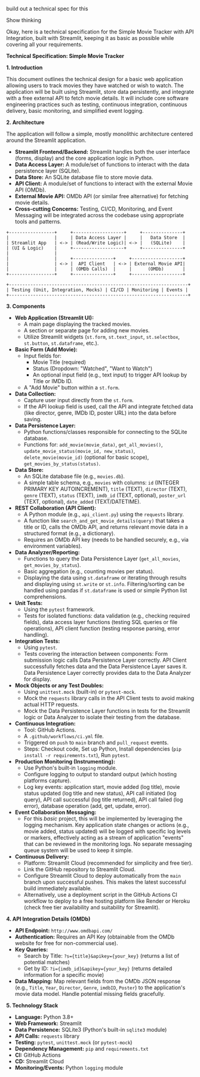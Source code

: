 build out a technical spec for this

Show thinking

Okay, here is a technical specification for the Simple Movie Tracker with API Integration, built with Streamlit, keeping it as basic as possible while covering all your requirements.

**Technical Specification: Simple Movie Tracker**

**1\. Introduction**

This document outlines the technical design for a basic web application allowing users to track movies they have watched or wish to watch. The application will be built using Streamlit, store data persistently, and integrate with a free external API to fetch movie details. It will include core software engineering practices such as testing, continuous integration, continuous delivery, basic monitoring, and simplified event logging.

**2\. Architecture**

The application will follow a simple, mostly monolithic architecture centered around the Streamlit application.

-   **Streamlit Frontend/Backend:** Streamlit handles both the user interface (forms, display) and the core application logic in Python.
-   **Data Access Layer:** A module/set of functions to interact with the data persistence layer (SQLite).
-   **Data Store:** An SQLite database file to store movie data.
-   **API Client:** A module/set of functions to interact with the external Movie API (OMDb).
-   **External Movie API:** OMDb API (or similar free alternative) for fetching movie details.
-   **Cross-cutting Concerns:** Testing, CI/CD, Monitoring, and Event Messaging will be integrated across the codebase using appropriate tools and patterns.

<!-- end list -->

```
+-----------------+     +-------------------+     +---------------+
|                 |     | Data Access Layer |     |   Data Store  |
| Streamlit App   | <-> | (Read/Write Logic)| <-> |   (SQLite)    |
| (UI & Logic)    |     +-------------------+     +---------------+
|                 |
|                 |     +---------------+     +-------------------+
|                 | <-> |  API Client   | <-> | External Movie API|
|                 |     | (OMDb Calls)  |     |      (OMDb)       |
+-----------------+     +---------------+     +-------------------+

+-------------------------------------------------------------------+
| Testing (Unit, Integration, Mocks) | CI/CD | Monitoring | Events |
+-------------------------------------------------------------------+

```

**3\. Components**

-   **Web Application (Streamlit UI):**
    -   A main page displaying the tracked movies.
    -   A section or separate page for adding new movies.
    -   Utilize Streamlit widgets (`st.form`, `st.text_input`, `st.selectbox`, `st.button`, `st.dataframe`, etc.).
-   **Basic Form (Add Movie):**
    -   Input fields for:
        -   Movie Title (required)
        -   Status (Dropdown: "Watched", "Want to Watch")
        -   An optional input field (e.g., text input) to trigger API lookup by Title or IMDb ID.
    -   A "Add Movie" button within a `st.form`.
-   **Data Collection:**
    -   Capture user input directly from the `st.form`.
    -   If the API lookup field is used, call the API and integrate fetched data (like director, genre, IMDb ID, poster URL) into the data before saving.
-   **Data Persistence Layer:**
    -   Python functions/classes responsible for connecting to the SQLite database.
    -   Functions for: `add_movie(movie_data)`, `get_all_movies()`, `update_movie_status(movie_id, new_status)`, `delete_movie(movie_id)` (optional for basic scope), `get_movies_by_status(status)`.
-   **Data Store:**
    -   An SQLite database file (e.g., `movies.db`).
    -   A simple table schema, e.g., `movies` with columns: `id` (INTEGER PRIMARY KEY AUTOINCREMENT), `title` (TEXT), `director` (TEXT), `genre` (TEXT), `status` (TEXT), `imdb_id` (TEXT, optional), `poster_url` (TEXT, optional), `date_added` (TEXT/DATETIME).
-   **REST Collaboration (API Client):**
    -   A Python module (e.g., `api_client.py`) using the `requests` library.
    -   A function like `search_and_get_movie_details(query)` that takes a title or ID, calls the OMDb API, and returns relevant movie data in a structured format (e.g., a dictionary).
    -   Requires an OMDb API key (needs to be handled securely, e.g., via environment variables).
-   **Data Analyzer/Reporting:**
    -   Functions to query the Data Persistence Layer (`get_all_movies`, `get_movies_by_status`).
    -   Basic aggregation (e.g., counting movies per status).
    -   Displaying the data using `st.dataframe` or iterating through results and displaying using `st.write` or `st.info`. Filtering/sorting can be handled using pandas if `st.dataframe` is used or simple Python list comprehensions.
-   **Unit Tests:**
    -   Using the `pytest` framework.
    -   Tests for isolated functions: data validation (e.g., checking required fields), data access layer functions (testing SQL queries or file operations), API client function (testing response parsing, error handling).
-   **Integration Tests:**
    -   Using `pytest`.
    -   Tests covering the interaction between components: Form submission logic calls Data Persistence Layer correctly. API Client successfully fetches data and the Data Persistence Layer saves it. Data Persistence Layer correctly provides data to the Data Analyzer for display.
-   **Mock Objects or any Test Doubles:**
    -   Using `unittest.mock` (built-in) or `pytest-mock`.
    -   Mock the `requests` library calls in the API Client tests to avoid making actual HTTP requests.
    -   Mock the Data Persistence Layer functions in tests for the Streamlit logic or Data Analyzer to isolate their testing from the database.
-   **Continuous Integration:**
    -   Tool: GitHub Actions.
    -   A `.github/workflows/ci.yml` file.
    -   Triggered on `push` to `main` branch and `pull_request` events.
    -   Steps: Checkout code, Set up Python, Install dependencies (`pip install -r requirements.txt`), Run `pytest`.
-   **Production Monitoring (Instrumenting):**
    -   Use Python's built-in `logging` module.
    -   Configure logging to output to standard output (which hosting platforms capture).
    -   Log key events: application start, movie added (log title), movie status updated (log title and new status), API call initiated (log query), API call successful (log title returned), API call failed (log error), database operation (add, get, update, error).
-   **Event Collaboration Messaging:**
    -   For this *basic* project, this will be implemented by leveraging the logging mechanism. Key application state changes or actions (e.g., movie added, status updated) will be logged with specific log levels or markers, effectively acting as a stream of application "events" that can be reviewed in the monitoring logs. No separate messaging queue system will be used to keep it simple.
-   **Continuous Delivery:**
    -   Platform: Streamlit Cloud (recommended for simplicity and free tier).
    -   Link the GitHub repository to Streamlit Cloud.
    -   Configure Streamlit Cloud to deploy automatically from the `main` branch upon successful pushes. This makes the latest successful build immediately available.
    -   Alternatively, use a deployment script in the GitHub Actions CI workflow to deploy to a free hosting platform like Render or Heroku (check free tier availability and suitability for Streamlit).

**4\. API Integration Details (OMDb)**

-   **API Endpoint:** `http://www.omdbapi.com/`
-   **Authentication:** Requires an API Key (obtainable from the OMDb website for free for non-commercial use).
-   **Key Queries:**
    -   Search by Title: `?s={title}&apikey={your_key}` (returns a list of potential matches)
    -   Get by ID: `?i={imdb_id}&apikey={your_key}` (returns detailed information for a specific movie)
-   **Data Mapping:** Map relevant fields from the OMDb JSON response (e.g., `Title`, `Year`, `Director`, `Genre`, `imdbID`, `Poster`) to the application's movie data model. Handle potential missing fields gracefully.

**5\. Technology Stack**

-   **Language:** Python 3.8+
-   **Web Framework:** Streamlit
-   **Data Persistence:** SQLite3 (Python's built-in `sqlite3` module)
-   **API Calls:** `requests` library
-   **Testing:** `pytest`, `unittest.mock` (or `pytest-mock`)
-   **Dependency Management:** `pip` and `requirements.txt`
-   **CI:** GitHub Actions
-   **CD:** Streamlit Cloud
-   **Monitoring/Events:** Python `logging` module